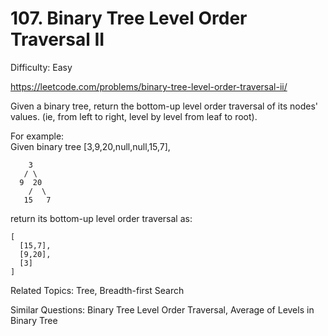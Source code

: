 # 107. Binary Tree Level Order Traversal II

Difficulty: Easy

https://leetcode.com/problems/binary-tree-level-order-traversal-ii/

Given a binary tree, return the bottom-up level order traversal of its nodes' values. (ie, from left to right, level by level from leaf to root).

For example:  
Given binary tree [3,9,20,null,null,15,7],
```
    3
   / \
  9  20
    /  \
   15   7
```
return its bottom-up level order traversal as:
```
[
  [15,7],
  [9,20],
  [3]
]
```

Related Topics: Tree, Breadth-first Search

Similar Questions: Binary Tree Level Order Traversal, Average of Levels in Binary Tree
